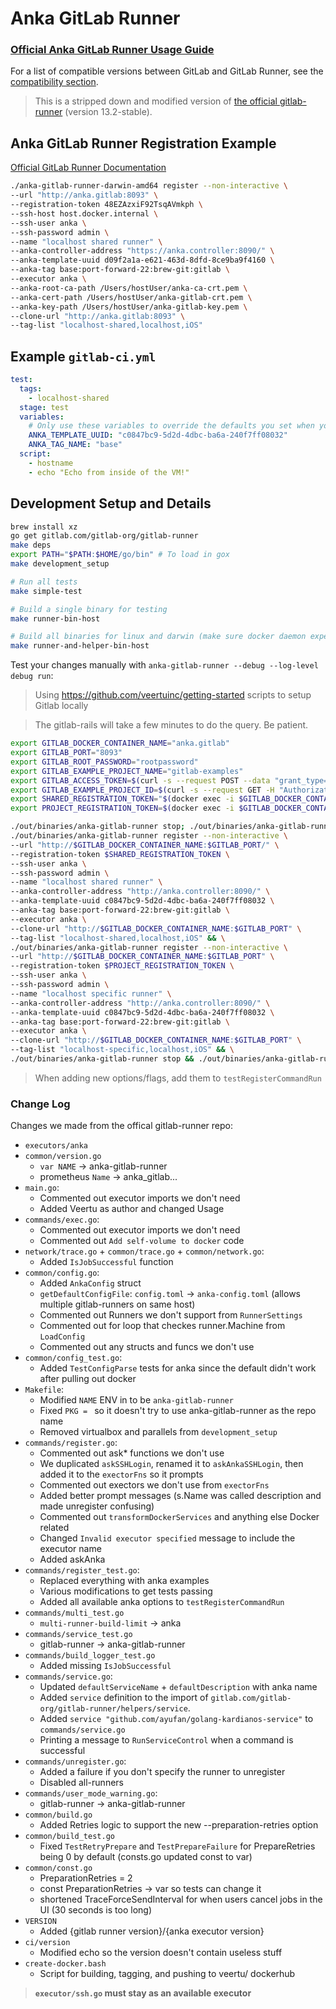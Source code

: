 # Anka GitLab Runner

### [Official Anka GitLab Runner Usage Guide](https://ankadocs.veertu.com/docs/ci-plugins-and-integrations/gitlab/)

For a list of compatible versions between GitLab and GitLab Runner, see the [compatibility section](https://docs.gitlab.com/runner/#compatibility-with-gitlab-versions).

> This is a stripped down and modified version of [the official gitlab-runner](https://github.com/gitlabhq/gitlab-runner/tree/13-2-stable) (version 13.2-stable).

## Anka GitLab Runner Registration Example

[Official GitLab Runner Documentation](https://docs.gitlab.com/runner/)

```bash
./anka-gitlab-runner-darwin-amd64 register --non-interactive \
--url "http://anka.gitlab:8093" \
--registration-token 48EZAzxiF92TsqAVmkph \
--ssh-host host.docker.internal \
--ssh-user anka \
--ssh-password admin \
--name "localhost shared runner" \
--anka-controller-address "https://anka.controller:8090/" \
--anka-template-uuid d09f2a1a-e621-463d-8dfd-8ce9ba9f4160 \
--anka-tag base:port-forward-22:brew-git:gitlab \
--executor anka \
--anka-root-ca-path /Users/hostUser/anka-ca-crt.pem \
--anka-cert-path /Users/hostUser/anka-gitlab-crt.pem \
--anka-key-path /Users/hostUser/anka-gitlab-key.pem \
--clone-url "http://anka.gitlab:8093" \
--tag-list "localhost-shared,localhost,iOS"
```

## Example `gitlab-ci.yml`

```yaml
test:
  tags:
    - localhost-shared
  stage: test
  variables:
    # Only use these variables to override the defaults you set when you register the runner.
    ANKA_TEMPLATE_UUID: "c0847bc9-5d2d-4dbc-ba6a-240f7ff08032"
    ANKA_TAG_NAME: "base"
  script:
    - hostname
    - echo "Echo from inside of the VM!"
```

## Development Setup and Details

```bash
brew install xz
go get gitlab.com/gitlab-org/gitlab-runner
make deps
export PATH="$PATH:$HOME/go/bin" # To load in gox
make development_setup

# Run all tests
make simple-test

# Build a single binary for testing
make runner-bin-host

# Build all binaries for linux and darwin (make sure docker daemon experimental = true)
make runner-and-helper-bin-host
```

Test your changes manually with `anka-gitlab-runner --debug --log-level debug run`:

> Using https://github.com/veertuinc/getting-started scripts to setup Gitlab locally

> The gitlab-rails will take a few minutes to do the query. Be patient.

```bash
export GITLAB_DOCKER_CONTAINER_NAME="anka.gitlab"
export GITLAB_PORT="8093"
export GITLAB_ROOT_PASSWORD="rootpassword"
export GITLAB_EXAMPLE_PROJECT_NAME="gitlab-examples"
export GITLAB_ACCESS_TOKEN=$(curl -s --request POST --data "grant_type=password&username=root&password=$GITLAB_ROOT_PASSWORD" http://$GITLAB_DOCKER_CONTAINER_NAME:$GITLAB_PORT/oauth/token | jq -r '.access_token')
export GITLAB_EXAMPLE_PROJECT_ID=$(curl -s --request GET -H "Authorization: Bearer $GITLAB_ACCESS_TOKEN" "http://$GITLAB_DOCKER_CONTAINER_NAME:$GITLAB_PORT/api/v4/projects" | jq -r ".[] | select(.name==\"$GITLAB_EXAMPLE_PROJECT_NAME\") | .id")
export SHARED_REGISTRATION_TOKEN="$(docker exec -i $GITLAB_DOCKER_CONTAINER_NAME bash -c "gitlab-rails runner -e production \"puts Gitlab::CurrentSettings.current_application_settings.runners_registration_token\"")"
export PROJECT_REGISTRATION_TOKEN=$(docker exec -i $GITLAB_DOCKER_CONTAINER_NAME bash -c "gitlab-rails runner -e production \"puts Project.find_by_id($GITLAB_EXAMPLE_PROJECT_ID).runners_token\"")
```

```bash
./out/binaries/anka-gitlab-runner stop; ./out/binaries/anka-gitlab-runner unregister -n "localhost shared runner"; ./out/binaries/anka-gitlab-runner unregister -n "localhost specific runner"; rm -f ./out/binaries/anka-gitlab-runner; make runner-bin-host && \
./out/binaries/anka-gitlab-runner register --non-interactive \
--url "http://$GITLAB_DOCKER_CONTAINER_NAME:$GITLAB_PORT/" \
--registration-token $SHARED_REGISTRATION_TOKEN \
--ssh-user anka \
--ssh-password admin \
--name "localhost shared runner" \
--anka-controller-address "http://anka.controller:8090/" \
--anka-template-uuid c0847bc9-5d2d-4dbc-ba6a-240f7ff08032 \
--anka-tag base:port-forward-22:brew-git:gitlab \
--executor anka \
--clone-url "http://$GITLAB_DOCKER_CONTAINER_NAME:$GITLAB_PORT" \
--tag-list "localhost-shared,localhost,iOS" && \
./out/binaries/anka-gitlab-runner register --non-interactive \
--url "http://$GITLAB_DOCKER_CONTAINER_NAME:$GITLAB_PORT" \
--registration-token $PROJECT_REGISTRATION_TOKEN \
--ssh-user anka \
--ssh-password admin \
--name "localhost specific runner" \
--anka-controller-address "http://anka.controller:8090/" \
--anka-template-uuid c0847bc9-5d2d-4dbc-ba6a-240f7ff08032 \
--anka-tag base:port-forward-22:brew-git:gitlab \
--executor anka \
--clone-url "http://$GITLAB_DOCKER_CONTAINER_NAME:$GITLAB_PORT" \
--tag-list "localhost-specific,localhost,iOS" && \
./out/binaries/anka-gitlab-runner stop && ./out/binaries/anka-gitlab-runner --debug --log-level debug run
```

> When adding new options/flags, add them to `testRegisterCommandRun`

### Change Log

Changes we made from the offical gitlab-runner repo:

  - `executors/anka`
  - `common/version.go`
      - `var NAME` -> anka-gitlab-runner
      - prometheus `Name` -> anka_gitlab...
  - `main.go`: 
      - Commented out executor imports we don't need
      - Added Veertu as author and changed Usage
  - `commands/exec.go`: 
      - Commented out executor imports we don't need
      - Commented out `Add self-volume to docker` code
  - `network/trace.go` + `common/trace.go` + `common/network.go`: 
      - Added `IsJobSuccessful` function
  - `common/config.go`: 
      - Added `AnkaConfig` struct
      - `getDefaultConfigFile`: `config.toml` -> `anka-config.toml` (allows multiple gitlab-runners on same host)
      - Commented out Runners we don't support from `RunnerSettings`
      - Commented out for loop that checkes runner.Machine from `LoadConfig`
      - Commented out any structs and funcs we don't use
  - `common/config_test.go`: 
      - Added `TestConfigParse` tests for anka since the default didn't work after pulling out docker
  - `Makefile`: 
      - Modified `NAME` ENV in  to be `anka-gitlab-runner`
      - Fixed `PKG = ` so it doesn't try to use anka-gitlab-runner as the repo name
      - Removed virtualbox and parallels from `development_setup`
  - `commands/register.go`: 
      - Commented out ask* functions we don't use
      - We duplicated `askSSHLogin`, renamed it to `askAnkaSSHLogin`, then added it to the `exectorFns` so it prompts
      - Commented out exectors we don't use from `exectorFns`
      - Added better prompt messages (s.Name was called description and made unregister confusing)
      - Commented out `transformDockerServices` and anything else Docker related
      - Changed `Invalid executor specified` message to include the executor name
      - Added askAnka
  - `commands/register_test.go`:
      - Replaced everything with anka examples
      - Various modifications to get tests passing
      - Added all available anka options to `testRegisterCommandRun`
  - `commands/multi_test.go`
      - `multi-runner-build-limit` -> anka
  - `commands/service_test.go`
      - gitlab-runner -> anka-gitlab-runner
  - `commands/build_logger_test.go`
      - Added missing `IsJobSuccessful`
  - `commands/service.go`:
      - Updated `defaultServiceName` + `defaultDescription` with anka name
      - Added `service` definition to the import of `gitlab.com/gitlab-org/gitlab-runner/helpers/service`.
      - Added `service "github.com/ayufan/golang-kardianos-service"` to `commands/service.go`
      - Printing a message to `RunServiceControl` when a command is successful
  - `commands/unregister.go`: 
      - Added a failure if you don't specify the runner to unregister
      - Disabled all-runners
  - `commands/user_mode_warning.go`: 
      - gitlab-runner -> anka-gitlab-runner
  - `common/build.go`
      - Added Retries logic to support the new --preparation-retries option
  - `common/build_test.go`
      - Fixed `TestRetryPrepare` and `TestPrepareFailure` for PrepareRetries being 0 by default (consts.go updated const to var)
  - `common/const.go`
      - PreparationRetries = 2
      - const PreparationRetries -> var so tests can change it
      - shortened TraceForceSendInterval for when users cancel jobs in the UI (30 seconds is too long)
  - `VERSION`
      - Added {gitlab runner version}/{anka executor version}
  - `ci/version`
      - Modified echo so the version doesn't contain useless stuff
  - `create-docker.bash`
      - Script for building, tagging, and pushing to veertu/ dockerhub

> **`executor/ssh.go` must stay as an available executor**